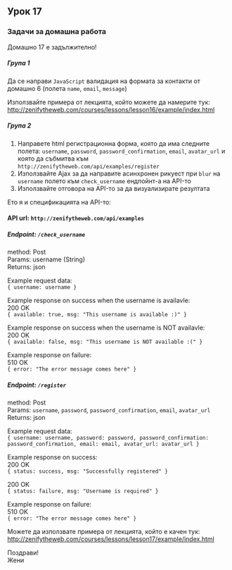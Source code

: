 ## Урок 17

### Задачи за домашна работа

Домашно 17 е задължително!

##### Група 1

Да се направи `JavaScript` валидация на формата за контакти от домашно 6 (полета `name`, `email`, `message`)

Използвайте примера от лекцията, който можете да намерите тук: http://zenifytheweb.com/courses/lessons/lesson16/example/index.html

##### Група 2

1. Направете html регистрационна форма, която да има следните полета: `username`, `password`, `password_confirmation`, `email`, `avatar_url` и която да събмитва към `http://zenifytheweb.com/api/examples/register`
2. Използвайте Ajax за да направите асинхронен рикуест при `blur` на `username` полето към `check_username` ендпойнт-а на API-то
3. Използвайте отговора на API-то за да визуализирате резултата

Ето я и спецификацията на API-то:

#### API url: `http://zenifytheweb.com/api/examples`

##### Endpoint: `/check_username`

method: Post  
Params: username (String)  
Returns: json

Example request data:  
`{ username: username }`

Example response on success when the username is availavle:  
200 OK  
`{ available: true, msg: "This username is available :)" }`

Example response on success when the username is NOT availavle:  
200 OK  
`{ available: false, msg: "This username is NOT available :(" }`

Example response on failure:  
510 OK  
`{ error: "The error message comes here" }`

##### Endpoint: `/register`

method: Post  
Params: `username`, `password`, `password_confirmation`, `email`, `avatar_url`
Returns: json

Example request data:  
`{ username: username, password: password, password_confirmation: password_confirmation, email: email, avatar_url: avatar_url }`

Example response on success:  
200 OK  
`{ status: success, msg: "Successfully registered" }`

200 OK  
`{ status: failure, msg: "Username is required" }`

Example response on failure:  
510 OK  
`{ error: "The error message comes here" }`


Можете да използвате примера от лекцията, който е качен тук:
http://zenifytheweb.com/courses/lessons/lesson17/example/index.html

Поздрави!  
Жени
